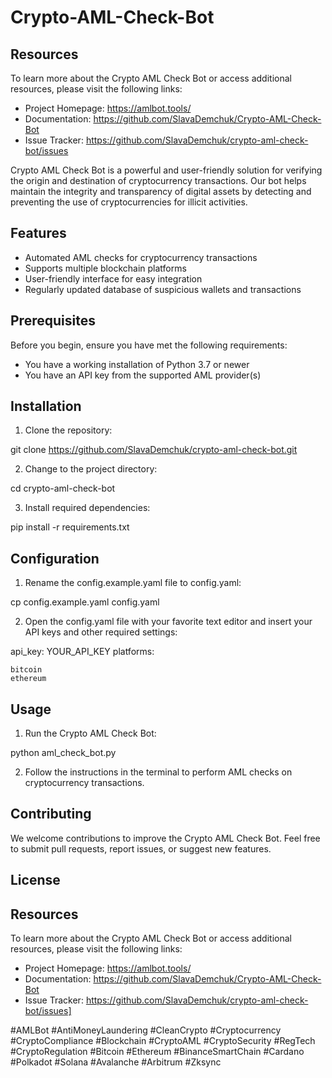 # Crypto-AML-Check-Bot

## Resources

To learn more about the Crypto AML Check Bot or access additional resources, please visit the following links:

- Project Homepage: https://amlbot.tools/
- Documentation: https://github.com/SlavaDemchuk/Crypto-AML-Check-Bot
- Issue Tracker: https://github.com/SlavaDemchuk/crypto-aml-check-bot/issues

Crypto AML Check Bot is a powerful and user-friendly solution for verifying the origin and destination of cryptocurrency transactions. Our bot helps maintain the integrity and transparency of digital assets by detecting and preventing the use of cryptocurrencies for illicit activities.

## Features

- Automated AML checks for cryptocurrency transactions
- Supports multiple blockchain platforms
- User-friendly interface for easy integration
- Regularly updated database of suspicious wallets and transactions

## Prerequisites

Before you begin, ensure you have met the following requirements:

- You have a working installation of Python 3.7 or newer
- You have an API key from the supported AML provider(s)

## Installation

1. Clone the repository:

git clone https://github.com/SlavaDemchuk/crypto-aml-check-bot.git


2. Change to the project directory:

cd crypto-aml-check-bot


3. Install required dependencies:

pip install -r requirements.txt


## Configuration

1. Rename the config.example.yaml file to config.yaml:

cp config.example.yaml config.yaml


2. Open the config.yaml file with your favorite text editor and insert your API keys and other required settings:

api_key: YOUR_API_KEY
platforms:

    bitcoin
    ethereum

## Usage

1. Run the Crypto AML Check Bot:

python aml_check_bot.py

2. Follow the instructions in the terminal to perform AML checks on cryptocurrency transactions.

## Contributing

We welcome contributions to improve the Crypto AML Check Bot. Feel free to submit pull requests, report issues, or suggest new features.

## License

## Resources

To learn more about the Crypto AML Check Bot or access additional resources, please visit the following links:

- Project Homepage: https://amlbot.tools/
- Documentation: https://github.com/SlavaDemchuk/Crypto-AML-Check-Bot
- Issue Tracker: https://github.com/SlavaDemchuk/crypto-aml-check-bot/issues]



#AMLBot #AntiMoneyLaundering #CleanCrypto #Cryptocurrency #CryptoCompliance #Blockchain #CryptoAML #CryptoSecurity #RegTech #CryptoRegulation #Bitcoin #Ethereum #BinanceSmartChain #Cardano #Polkadot #Solana #Avalanche #Arbitrum #Zksync
